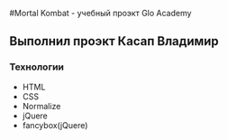 #Mortal Kombat - учебный проэкт Glo Academy

## Выполнил проэкт Касап Владимир

### Технологии

- HTML
- CSS
- Normalize
- jQuere
- fancybox(jQuere)
